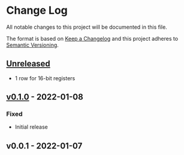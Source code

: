 # Change Log

All notable changes to this project will be documented in this file.

The format is based on [Keep a Changelog](https://keepachangelog.com/)
and this project adheres to [Semantic Versioning](https://semver.org/).

## [Unreleased]

- 1 row for 16-bit registers

## [v0.1.0] - 2022-01-08

### Fixed

- Initial release

## v0.0.1 - 2022-01-07

[Unreleased]: https://github.com/rust-embedded/svd2rust/compare/v0.1.0...HEAD
[v0.1.0]: https://github.com/rust-embedded/svd2rust/compare/v0.0.1...v0.1.0
